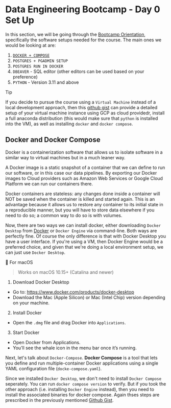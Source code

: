 # Data Engineering Bootcamp - Day 0 Set Up

In this section, we will be going through the [Bootcamp Orientation](https://www.youtube.com/watch?v=9Ng5juIg7LY&t=8s), specifically the software setups needed for the course. The main ones we would be looking at are:
1. [`DOCKER + COMPOSE`](#docker-and-docker-compose)
2. `POSTGRES + PGADMIN SETUP`
3. `POSTGRES RUN IN DOCKER`
4. `DBEAVER` - SQL editor (other editors can be used based on your preference)
5. `PYTHON` - Version 3.11 and above

>[!TIP]
>If you decide to pursue the course using a `Virtual Machine` instead of a local development approach, then this [github gist](https://gist.github.com/peterchettiar/6e719cd2bbdb3e6aae4e6d1895670687) can provide a detailed setup of your virtual machine instance using GCP as cloud providedr, install a full anaconda distribution (this would make sure that `python` is installed into the VM), as well as installing `docker` and `docker compose`. 

## Docker and Docker Compose

Docker is a containerization software that allows us to isolate software in a similar way to virtual machines but in a much leaner way.

A Docker image is a static snapshot of a container that we can define to run our software, or in this case our data pipelines. By exporting our Docker images to Cloud providers such as Amazon Web Services or Google Cloud Platform we can run our containers there.

Docker containers are stateless: any changes done inside a container will NOT be saved when the container is killed and started again. This is an advantage because it allows us to restore any container to its initial state in a reproducible manner, but you will have to store data elsewhere if you need to do so; a common way to do so is with volumes.

Now, there are two ways we can install docker, either downloading  `Docker Desktop` from [Docker](https://www.docker.com/) or `Docker Engine` via command-line. Both ways are perfectly fine. Of course the only difference is that with Docker Desktop you have a user interface. If you're using a VM, then Docker Engine would be a preferred choice, and given that we're doing a local environment setup, we can just use `Docker Desktop`.

🍏 For macOS
> Works on macOS 10.15+ (Catalina and newer)

1. Download Docker Desktop
- Go to: https://www.docker.com/products/docker-desktop
- Download the Mac (Apple Silicon) or Mac (Intel Chip) version depending on your machine.

2. Install Docker
- Open the `.dmg` file and drag Docker into `Applications`.

3. Start Docker
- Open Docker from Applications.
- You’ll see the whale icon in the menu bar once it’s running.

Next, let's talk about `Docker-Compose`. **Docker Compose** is a tool that lets you define and run multiple-container Docker applications using a single YAML configuration file (`docke-compose.yaml`).

Since we installed `Docker Desktop`, we don't need to install `Docker Compose` seperately. You can run `docker compose version` to verify. But if you took the other approach (i.e. installing `Docker Engine` instead), then you need to install the associated binaries for docker compose. Again thses steps are prescribed in the previously mentioned [Github Gist](https://gist.github.com/peterchettiar/6e719cd2bbdb3e6aae4e6d1895670687#run-docker-compose).

